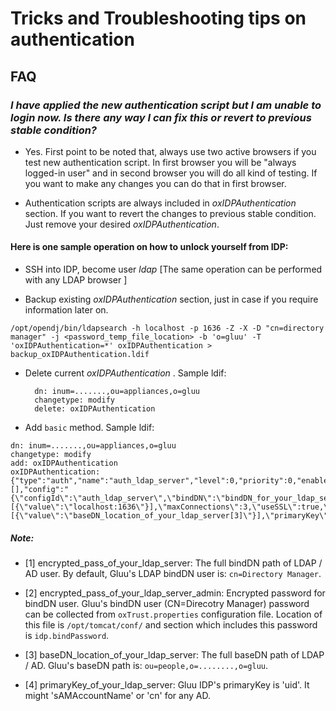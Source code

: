 # Tricks and Troubleshooting tips on authentication

## FAQ

### _I have applied the new authentication script but I am unable to login now. Is there any way I can fix this or revert to previous stable condition?_

* Yes. First point to be noted that, always use two active browsers if you test new authentication script. In first browser you will be "always logged-in user" and in second browser you will do all kind of testing. If you want to make any changes you can do that in first browser.

* Authentication scripts are always included in _oxIDPAuthentication_ section. If you want to revert the changes to previous stable condition. Just remove your desired _oxIDPAuthentication_.

#### Here is one sample operation on how to unlock yourself from IDP: 

* SSH into IDP, become user _ldap_ [The same operation can be performed with any LDAP browser ]

* Backup existing _oxIDPAuthentication_ section, just in case if you require information later on. 

```
/opt/opendj/bin/ldapsearch -h localhost -p 1636 -Z -X -D "cn=directory manager" -j <password_temp_file_location> -b 'o=gluu' -T 'oxIDPAuthentication=*' oxIDPAuthentication > backup_oxIDPAuthentication.ldif
```

* Delete current _oxIDPAuthentication_ . Sample ldif:

        dn: inum=.......,ou=appliances,o=gluu
        changetype: modify
        delete: oxIDPAuthentication

* Add `basic` method. Sample ldif: 

```
dn: inum=.......,ou=appliances,o=gluu
changetype: modify
add: oxIDPAuthentication
oxIDPAuthentication: {"type":"auth","name":"auth_ldap_server","level":0,"priority":0,"enabled":true,"version":10,"fields":[],"config":"{\"configId\":\"auth_ldap_server\",\"bindDN\":\"bindDN_for_your_ldap_server[1]\",\"bindPassword\":\"encrypted_pass_of_your_ldap_server_admin[2]\",\"servers\":[{\"value\":\"localhost:1636\"}],\"maxConnections\":3,\"useSSL\":true,\"baseDNs\":[{\"value\":\"baseDN_location_of_your_ldap_server[3]\"}],\"primaryKey\":\"primaryKey_of_your_ldap_server[4]\",\"localPrimaryKey\":\"uid\",\"useAnonymousBind\":false,\"enabled\":true}"}
```

##### Note:

* [1] encrypted_pass_of_your_ldap_server: The full bindDN path of LDAP / AD user. By default, Gluu's LDAP bindDN user is: `cn=Directory Manager`.

* [2] encrypted_pass_of_your_ldap_server_admin: Encrypted password for
bindDN user. Gluu's bindDN user (CN=Direcotry Manager) password can be collected
from `oxTrust.properties` configuration file. Location of this file is
`/opt/tomcat/conf/` and section which includes this password is
`idp.bindPassword`. 

* [3] baseDN_location_of_your_ldap_server: The full baseDN path of LDAP /
AD. Gluu's baseDN path is:
`ou=people,o=........,o=gluu`.

* [4] primaryKey_of_your_ldap_server: Gluu IDP's primaryKey is 'uid'. It
might 'sAMAccountName' or 'cn' for any AD. 

